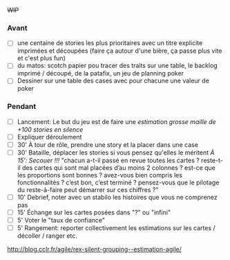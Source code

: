 ~~WIP~~

### Avant

- [ ] une centaine de stories les plus prioritaires avec un titre explicite imprimées et découpées (faire ça autour d'une bière, ça passe plus vite et c'est plus fun)
- [ ] du matos: scotch papier pou tracer des traits sur une table, le backlog imprimé / découpé, de la patafix, un jeu de planning poker
- [ ] Dessiner sur une table des cases avec pour chacune une valeur de poker

### Pendant

- [ ] Lancement: Le but du jeu est de faire une *estimation grosse maille de +100 stories en silence*
- [ ] Expliquer déroulement
- [ ] 30' À tour de rôle, prendre une story et la placer dans une case
- [ ] 30' Bataille, déplacer les stories si vous pensez qu'elles le méritent *À 15': Secouer !!!* "chacun a-t-il passé en revue toutes les cartes ? reste-t-il des cartes qui sont mal placées d’au moins 2 colonnes ? est-ce que les proportions sont bonnes ? avez-vous bien compris les fonctionnalités ? c’est bon, c’est terminé ? pensez-vous que le pilotage du reste-à-faire peut démarrer sur ces chiffres ?"
- [ ] 10' Debrief, noter avec un stabilo les histoires que vous ne comprenez pas
- [ ] 15' Échange sur les cartes posées dans "?" ou "infini"
- [ ] 5' Voter le "taux de confiance"
- [ ] 5' Rangement: reporter collectivement les estimations sur les cartes / décoller / ranger etc.

http://blog.cclr.fr/agile/rex-silent-grouping--estimation-agile/